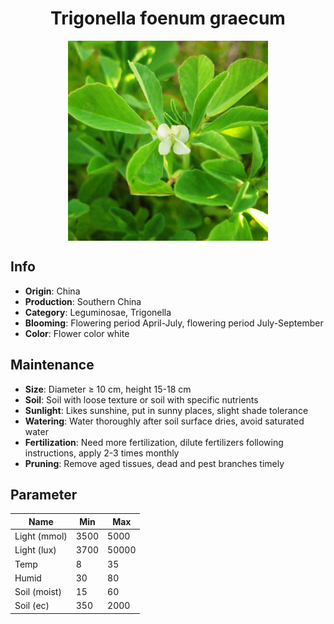 <h1 align='center'>Trigonella foenum graecum</h1>
<p align="center">
    <img 
        align='center'
        width='320'
        src="../images/trigonella foenum graecum.png" 
        alt='Trigonella foenum graecum' />
</p>

## Info

 - **Origin**: China
 - **Production**: Southern China
 - **Category**: Leguminosae, Trigonella
 - **Blooming**: Flowering period April-July, flowering period July-September
 - **Color**: Flower color white

## Maintenance

 - **Size**: Diameter ≥ 10 cm, height 15-18 cm
 - **Soil**: Soil with loose texture or soil with specific nutrients
 - **Sunlight**: Likes sunshine, put in sunny places, slight shade tolerance
 - **Watering**: Water thoroughly after soil surface dries, avoid saturated water
 - **Fertilization**: Need more fertilization, dilute fertilizers following instructions, apply 2-3 times monthly
 - **Pruning**: Remove aged tissues, dead and pest branches timely

## Parameter

| Name         | Min  | Max   |
|--------------|------|-------|
| Light (mmol) | 3500 | 5000  |
| Light (lux)  | 3700 | 50000 |
| Temp         | 8    | 35    |
| Humid        | 30   | 80    |
| Soil (moist) | 15   | 60    |
| Soil (ec)    | 350  | 2000  |